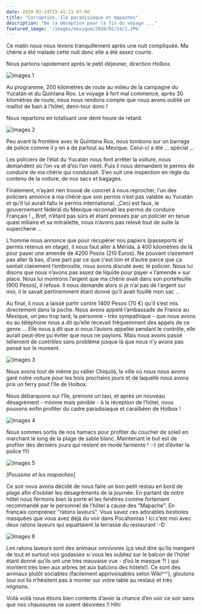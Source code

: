 ```yaml
---
date: 2020-02-24T23:41:21-07:00
title: "Corruption, île paradisiaque et mapaches"
description: "De la déception pour la fin du voyage ..."
featured_image: '/images/mexique/2020/02/24/1.JPG'
---
```


Ce matin nous nous levons tranquillement après une nuit compliquée. Ma chérie a été malade cette nuit donc elle a été assez courte. 

Nous partons rapidement après le petit déjeuner, direction Holbox. 

![Images 1](/images/mexique/2020/02/24/1.JPG)

Au programme, 200 kilomètres de route au milieu de la campagne du Yucatán et du Quintana Roo. Le voyage à fort mal commencé, après 30 kilomètres de route, nous nous rendons compte que nous avons oublié un maillot de bain à l’hôtel, demi-tour donc !

Nous repartons en totalisant une demi heure de retard. 

![Images 2](/images/mexique/2020/02/24/2.JPG)

Peu avant la frontière avec le Quintana Roo, nous tombons sur un barrage de police comme il y en a de partout au Mexique. Celui-ci a été ... spécial ...

Les policiers de l’état du Yucatán nous font arrêter la voiture, nous demandent où l’on va et d’où l’on vient. Puis il nous demandent le permis de conduire de ma chérie qui conduisait. S’en suit une inspection en règle du contenu de la voiture, de nos sacs et bagages.

 Finalement, n’ayant rien trouvé de concret à nous reprocher, l’un des policiers annonce à ma chérie que son permis n’est pas valable au Yucatán et qu’il lui aurait fallu le permis international. _Ceci est faux, le gouvernement fédéral du Mexique reconnaît les permis de conduire Français ! _ Bref, n’étant pas sûrs et étant pressés par un policier en tenue quasi miliaire et sa mitrailette, nous n’avons pas relevé tout de suite la supercherie  ...
 
 L’homme nous annonce que pour récupérer nos papiers (passeports et permis retenus en otage), il nous faut aller à Mérida, à 400 kilomètres de là pour payer une amende de 4200 Pesos (210 Euros). Ne pouvant clairement pas aller là bas, d’une part par ce que c’est loin et d’autre parce que ça sentait clairement l’embrouille, nous avons discuté avec le policier. Nous lui disons que nous n’avons pas assez de liquide pour payer « l’amende » sur place. Nous lui montrons l’argent que ma chérie avait dans son portefeuille (900 Pesos), il refuse. Il nous demande alors si je n’ai pas de l’argent sur moi, il le savait pertinemment étant donné qu’il avait fouillé mon sac ...
 
 Au final, il nous a laissé partir contre 1400 Pesos (70 €) qu’il s’est mis directement dans la poche. Nous avons appelé l’ambassade de France au Mexique, un peu trop tard, la personne - très sympathique - que nous avons eu au téléphone nous a dit qu’elle recevait fréquemment des appels de ce genre ... Elle nous a dit que si nous l’avions appelée pendant le contrôle, elle aurait peut-être pu éviter que nous ne payions. Mais nous avons passé tellement de contrôles sans problème jusque là que nous n’y avons pas pensé sur le moment. 

![Images 3](/images/mexique/2020/02/24/3.JPG)

 Nous avons tout de même pu rallier Chiquilá, la ville où nous nous avons garé notre voiture pour les trois prochains jours et de laquelle nous avons pris un ferry pout l’île de Holbox. 
 
 Nous débarquons sur l’île, prenons un taxi, et après un nouveau désagrément - minime mais pénible - à la réception de l’hôtel, nous pouvons enfin profiter du cadre paradisiaque et caraïbéen de Holbox !

![Images 4](/images/mexique/2020/02/24/4.JPG)

Nous sommes sortis de nos hamacs pour profiter du coucher de soleil en marchant le long de la plage de sable blanc. Maintenant le but est de profiter des derniers jours qui restent en mode farniente ! :-) (et d’éviter la police !!!)

![Images 5](/images/mexique/2020/02/24/5.JPG)

_[Poussine et les mapaches]_

Ce soir nous avons décidé de nous faire un bon petit restau en bord de plage afin d’oublier les désagréments de la journée. En partant de notre hôtel nous fermons bien la porte et les fenêtres comme fortement recommandé par le personnel de l’hôtel a cause des "Mapache". En français comprenez "ratons laveurs". Vous savez ces adorables bestioles masquées que vous avez déjà du voir dans Pocahontas ! Ici c’est moi avec deux ratons laveurs qui squattaient la terrasse du restaurant :-D

![Images 6](/images/mexique/2020/02/24/6.JPG)

Les ratons laveurs sont des animaux omnivores (ça veut dire qu’ils mangent de tout et surtout vos godasses si vous les oubliez sur le balcon de l’hôtel étant donné qu’ils ont une très mauvaise vue - d’où le masque ?! ) qui montent très bien aux arbres (et aux balcons des hôtels!). Ce sont des animaux plutôt sociables (facilement apprivoisables selon Wiki^^’), gloutons (oui oui ils n’hésitent pas à monter sur votre table au restau) et très mignons.

Voilà voilà nous étions bien contents d’avoir la chance d’en voir ce soir sans que nos chaussures ne soient dévorées !! Hihi